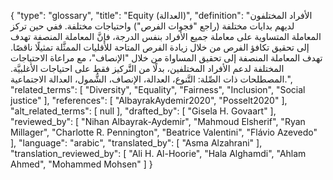 {
    "type": "glossary",
    "title": "Equity (العدالة)",
    "definition": "الأفراد المختلفون لديهم بدايات مختلفة (راجع \"فجوات الفرص\") واحتياجات مختلفة. ففي حين تركز المعاملة المتساوية على معاملة جميع الأفراد بنفس الدرجة، فإنَّ المعاملة المنصفة تهدف إلى تحقيق تكافؤ الفرص من خلال زيادة الفرص المتاحة للأقليات الممثَّلة تمثيلًا ناقصًا.  تهدف المعاملة المنصفة إلى تحقيق المساواة من خلال \"الإنصاف\"، مع مراعاة الاحتياجات المختلفة لدعم الأفراد المختلفين، بدلًا من التَّركيز فقط على احتياجات الأغلبيَّة. المصطلحات ذات الصِّلة: التَّنوع، العدالة، الإنصاف، الشُّمول، العدالة الاجتماعية.",
    "related_terms": [
        "Diversity",
        "Equality",
        "Fairness",
        "Inclusion",
        "Social justice"
    ],
    "references": [
        "AlbayrakAydemir2020",
        "Posselt2020"
    ],
    "alt_related_terms": [
        null
    ],
    "drafted_by": [
        "Gisela H. Govaart"
    ],
    "reviewed_by": [
        "Nihan Albayrak-Aydemir",
        "Mahmoud Elsherif",
        "Ryan Millager",
        "Charlotte R. Pennington",
        "Beatrice Valentini",
        "Flávio Azevedo"
    ],
    "language": "arabic",
    "translated_by": [
        "Asma Alzahrani"
    ],
    "translation_reviewed_by": [
        "Ali H. Al-Hoorie",
        "Hala Alghamdi",
        "Ahlam Ahmed",
        "Mohammed Mohsen"
    ]
}